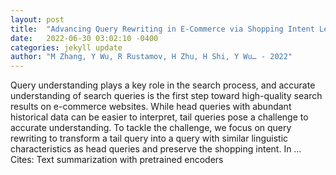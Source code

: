 ```yaml
---
layout: post
title:  "Advancing Query Rewriting in E-Commerce via Shopping Intent Learning"
date:   2022-06-30 03:02:10 -0400
categories: jekyll update
author: "M Zhang, Y Wu, R Rustamov, H Zhu, H Shi, Y Wu… - 2022"
---
```

Query understanding plays a key role in the search process, and accurate understanding of search queries is the first step toward high-quality search results on e-commerce websites. While head queries with abundant historical data can be easier to interpret, tail queries pose a challenge to accurate understanding. To tackle the challenge, we focus on query rewriting to transform a tail query into a query with similar linguistic characteristics as head queries and preserve the shopping intent. In …
Cites: ‪Text summarization with pretrained encoders‬  